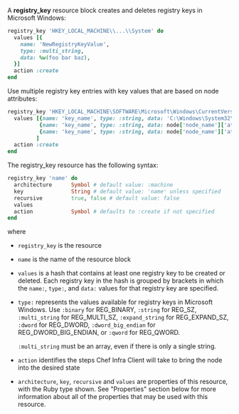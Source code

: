 A **registry_key** resource block creates and deletes registry keys in
Microsoft Windows:

``` ruby
registry_key 'HKEY_LOCAL_MACHINE\\...\\System' do
  values [{
    name: 'NewRegistryKeyValue',
    type: :multi_string,
    data: %w(foo bar baz),
  }]
  action :create
end
```

Use multiple registry key entries with key values that are based on node
attributes:

``` ruby
registry_key 'HKEY_LOCAL_MACHINE\SOFTWARE\Microsoft\Windows\CurrentVersion\name_of_registry_key' do
  values [{name: 'key_name', type: :string, data: 'C:\Windows\System32\file_name.bmp'},
          {name: 'key_name', type: :string, data: node['node_name']['attribute']['value']},
          {name: 'key_name', type: :string, data: node['node_name']['attribute']['value']}
         ]
  action :create
end
```

The registry_key resource has the following syntax:

``` ruby
registry_key 'name' do
  architecture      Symbol # default value: :machine
  key               String # default value: 'name' unless specified
  recursive         true, false # default value: false
  values
  action            Symbol # defaults to :create if not specified
end
```

where

-   `registry_key` is the resource

-   `name` is the name of the resource block

-   `values` is a hash that contains at least one registry key to be
    created or deleted. Each registry key in the hash is grouped by
    brackets in which the `name:`, `type:`, and `data:` values for that
    registry key are specified.

-   `type:` represents the values available for registry keys in
    Microsoft Windows. Use `:binary` for REG_BINARY, `:string` for
    REG_SZ, `:multi_string` for REG_MULTI_SZ, `:expand_string` for
    REG_EXPAND_SZ, `:dword` for REG_DWORD, `:dword_big_endian` for
    REG_DWORD_BIG_ENDIAN, or `:qword` for REG_QWORD.

    <div class="alert-warning">

    `:multi_string` must be an array, even if there is only a single
    string.

    </div>

-   `action` identifies the steps Chef Infra Client will take to bring
    the node into the desired state

-   `architecture`, `key`, `recursive` and `values` are properties of
    this resource, with the Ruby type shown. See "Properties" section
    below for more information about all of the properties that may be
    used with this resource.